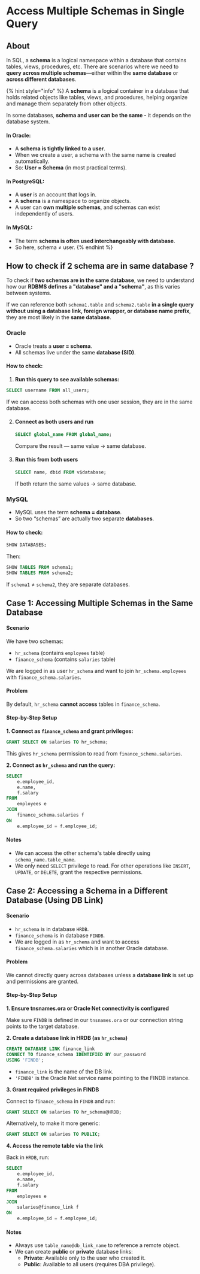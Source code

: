 # Access Multiple Schemas in Single Query

## About

In SQL, a **schema** is a logical namespace within a database that contains tables, views, procedures, etc. There are scenarios where we need to **query across multiple schemas**—either within the **same database** or **across different databases**.

{% hint style="info" %}
A **schema** is a logical container in a database that holds related objects like tables, views, and procedures, helping organize and manage them separately from other objects.

In some databases, **schema and user can be the same -** it depends on the database system.

#### In Oracle:

* A **schema is tightly linked to a user**.
* When we create a user, a schema with the same name is created automatically.
* So: **User = Schema** (in most practical terms).

#### In PostgreSQL:

* A **user** is an account that logs in.
* A **schema** is a namespace to organize objects.
* A user can **own multiple schemas**, and schemas can exist independently of users.

#### In MySQL:

* The term **schema is often used interchangeably with database**.
* So here, schema ≠ user.
{% endhint %}

## How to check if 2 schema are in same database ?

To check if **two schemas are in the same database**, we need to understand how our **RDBMS defines a "database" and a "schema"**, as this varies between systems.

If we can reference both `schema1.table` and `schema2.table` **in a single query without using a database link, foreign wrapper, or database name prefix**, they are most likely in the **same database**.

### Oracle

* Oracle treats a **user = schema**.
* All schemas live under the same **database (SID)**.

#### How to check:

1. **Run this query to see available schemas:**

```sql
SELECT username FROM all_users;
```

If we can access both schemas with one user session, they are in the same database.

2.  #### Connect as both users and run

    ```sql
    SELECT global_name FROM global_name;
    ```

    Compare the result — same value → same database.
3.  #### Run this from both users

    ```sql
    SELECT name, dbid FROM v$database;
    ```

    If both return the same values → same database.

### MySQL

* MySQL uses the term **schema = database**.
* So two “schemas” are actually two separate **databases**.

#### How to check:

```sql
SHOW DATABASES;
```

Then:

```sql
SHOW TABLES FROM schema1;
SHOW TABLES FROM schema2;
```

If `schema1` ≠ `schema2`, they are separate databases.

## Case 1: Accessing Multiple Schemas in the **Same Database**

#### Scenario

We have two schemas:

* `hr_schema` (contains `employees` table)
* `finance_schema` (contains `salaries` table)

We are logged in as user `hr_schema` and want to join `hr_schema.employees` with `finance_schema.salaries`.

#### Problem

By default, `hr_schema` **cannot access** tables in `finance_schema`.

#### Step-by-Step Setup

**1. Connect as `finance_schema` and grant privileges:**

```sql
GRANT SELECT ON salaries TO hr_schema;
```

This gives `hr_schema` permission to read from `finance_schema.salaries`.

**2. Connect as `hr_schema` and run the query:**

```sql
SELECT 
    e.employee_id,
    e.name,
    f.salary
FROM 
    employees e
JOIN 
    finance_schema.salaries f
ON 
    e.employee_id = f.employee_id;
```

#### Notes

* We can access the other schema's table directly using `schema_name.table_name`.
* We only need `SELECT` privilege to read. For other operations like `INSERT`, `UPDATE`, or `DELETE`, grant the respective permissions.

## Case 2: Accessing a Schema in a **Different Database** (Using DB Link)

#### Scenario

* `hr_schema` is in database `HRDB`.
* `finance_schema` is in database `FINDB`.
* We are logged in as `hr_schema` and want to access `finance_schema.salaries` which is in another Oracle database.

#### Problem

We cannot directly query across databases unless a **database link** is set up and permissions are granted.

#### Step-by-Step Setup

**1. Ensure tnsnames.ora or Oracle Net connectivity is configured**

Make sure `FINDB` is defined in our `tnsnames.ora` or our connection string points to the target database.

**2. Create a database link in HRDB (as `hr_schema`)**

```sql
CREATE DATABASE LINK finance_link
CONNECT TO finance_schema IDENTIFIED BY our_password
USING 'FINDB';
```

* `finance_link` is the name of the DB link.
* `'FINDB'` is the Oracle Net service name pointing to the FINDB instance.

**3. Grant required privileges in FINDB**

Connect to `finance_schema` in `FINDB` and run:

```sql
GRANT SELECT ON salaries TO hr_schema@HRDB;
```

Alternatively, to make it more generic:

```sql
GRANT SELECT ON salaries TO PUBLIC;
```

**4. Access the remote table via the link**

Back in `HRDB`, run:

```sql
SELECT 
    e.employee_id,
    e.name,
    f.salary
FROM 
    employees e
JOIN 
    salaries@finance_link f
ON 
    e.employee_id = f.employee_id;
```

#### Notes

* Always use `table_name@db_link_name` to reference a remote object.
* We can create **public** or **private** database links:
  * **Private**: Available only to the user who created it.
  * **Public**: Available to all users (requires DBA privilege).
